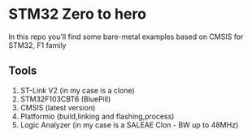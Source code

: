 # STM32 Zero to hero
In this repo you'll find some bare-metal examples based on CMSIS for STM32, F1 family

## Tools
1. ST-Link V2 (in my case is a clone)
2. STM32F103CBT6 (BluePill)
3. CMSIS (latest version)
4. Platformio (build,linking and flashing,process)
5. Logic Analyzer (in my case is a SALEAE Clon - BW up to 48MHz)

